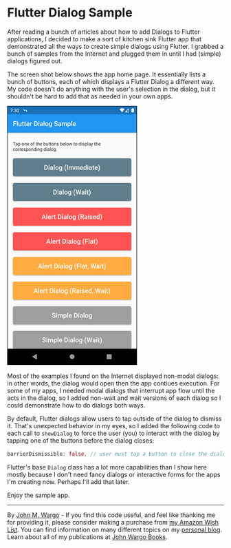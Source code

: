# Flutter Dialog Sample

After reading a bunch of articles about how to add Dialogs to Flutter applications, I decided to make a sort of kitchen sink Flutter app that demonstrated all the ways to create simple dialogs using Flutter. I grabbed a bunch of samples from the Internet and plugged them in until I had (simple) dialogs figured out.

The screen shot below shows the app home page. It essentially lists a bunch of buttons, each of which displays a Flutter Dialog a different way. My code doesn't do anything with the user's selection in the dialog, but it shouldn't be hard to add that as needed in your own apps.

![Home Page](images/image-01.png)

Most of the examples I found on the Internet displayed non-modal dialogs: in other words, the dialog would open then the app contiues execution. For some of my apps, I needed modal dialogs that interrupt app flow until the acts in the dialog, so I added non-wait and wait versions of each dialog so I could demonstrate how to do dialogs both ways.

By default, Flutter dialogs allow users to tap outside of the dialog to dismiss it. That's unexpected behavior in my eyes, so I added the following code to each call to `showDialog` to force the user (you) to interact with the dialog by tapping one of the buttons before the dialog closes:

```dart
barrierDismissible: false, // user must tap a button to close the dialog
```

Flutter's base `Dialog` class has a lot more capabilities than I show here mostly because I don't need fancy dialogs or interactive forms for the apps I'm creating now. Perhaps I'll add that later.

Enjoy the sample app.

***

By [John M. Wargo](http://www.johnwargo.com) - If you find this code useful, and feel like thanking me for providing it, please consider making a purchase from [my Amazon Wish List](https://amzn.com/w/1WI6AAUKPT5P9). You can find information on many different topics on my [personal blog](http://www.johnwargo.com). Learn about all of my publications at [John Wargo Books](http://www.johnwargobooks.com).
